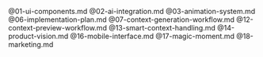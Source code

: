 @01-ui-components.md @02-ai-integration.md @03-animation-system.md @06-implementation-plan.md @07-context-generation-workflow.md @12-context-preview-workflow.md @13-smart-context-handling.md @14-product-vision.md @16-mobile-interface.md @17-magic-moment.md @18-marketing.md